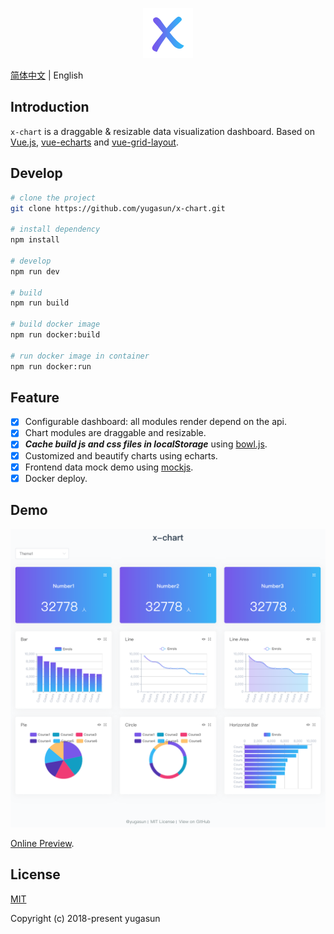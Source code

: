<p align="center">
  <img width="80" src="./logo.png">
</p>

[简体中文](./README.zh-CN.md) | English

## Introduction

`x-chart` is a draggable & resizable data visualization dashboard. Based on [Vue.js](https://github.com/vuejs/vue), [vue-echarts](https://github.com/ecomfe/vue-echarts) and [vue-grid-layout](https://github.com/yugasun/vue-grid-layout/tree/pro/compass).

## Develop

``` bash
# clone the project
git clone https://github.com/yugasun/x-chart.git

# install dependency
npm install

# develop
npm run dev

# build
npm run build

# build docker image
npm run docker:build

# run docker image in container
npm run docker:run
```

## Feature

- [x] Configurable dashboard: all modules render depend on the api.
- [x] Chart modules are draggable and resizable.
- [x] _**Cache build js and css files in localStorage**_ using [bowl.js](https://github.com/ElemeFE/bowl).
- [x] Customized and beautify charts using echarts.
- [x] Frontend data mock demo using [mockjs](https://github.com/nuysoft/Mock).
- [x] Docker deploy.

## Demo

![x-chart](./demo/1.png)

[Online Preview](http://yugasun.github.io/x-chart).

## License

[MIT](https://github.com/yugasun/x-chart/blob/master/LICENSE)

Copyright (c) 2018-present yugasun
